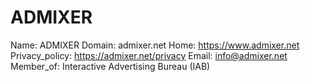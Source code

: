
# ADMIXER

Name: ADMIXER
Domain: admixer.net
Home: https://www.admixer.net
Privacy_policy: https://admixer.net/privacy
Email: info@admixer.net
Member_of: Interactive Advertising Bureau (IAB)
